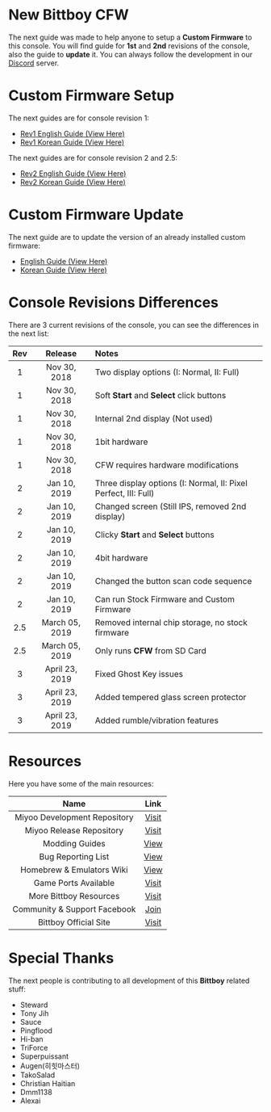 # New Bittboy CFW

The next guide was made to help anyone to setup a **Custom Firmware** to this console. You will find guide for **1st** and **2nd** revisions of the console, also the guide to **update** it. You can always follow the development in our [Discord](https://discord.me/retrogamehandhelds) server.

# Custom Firmware Setup

The next guides are for console revision 1:

- [Rev1 English Guide (View Here)](https://github.com/TriForceX/New-Bittboy-CFW/blob/master/Rev1-Guide-EN.md)
- [Rev1 Korean Guide (View Here)](https://github.com/TriForceX/New-Bittboy-CFW/blob/master/Rev1-Guide-KO.md)

The next guides are for console revision 2 and 2.5:

- [Rev2 English Guide (View Here)](https://github.com/TriForceX/New-Bittboy-CFW/blob/master/Rev2-Guide-EN.md)
- [Rev2 Korean Guide (View Here)](https://github.com/TriForceX/New-Bittboy-CFW/blob/master/Rev2-Guide-KO.md)

# Custom Firmware Update

The next guide are to update the version of an already installed custom firmware:

- [English Guide (View Here)](https://github.com/TriForceX/New-Bittboy-CFW/blob/master/Update-CFW-EN.md)
- [Korean Guide (View Here)](https://github.com/TriForceX/New-Bittboy-CFW/blob/master/Update-CFW-KO.md)

# Console Revisions Differences

There are 3 current revisions of the console, you can see the differences in the next list:

Rev | Release | Notes
:------------: | :------------: | :------------
1 | Nov 30, 2018 | Two display options (I: Normal, II: Full)
1 | Nov 30, 2018 | Soft **Start** and **Select** click buttons
1 | Nov 30, 2018 | Internal 2nd display (Not used)
1 | Nov 30, 2018 | 1bit hardware
1 | Nov 30, 2018 | CFW requires hardware modifications
2 | Jan 10, 2019 | Three display options (I: Normal, II: Pixel Perfect, III: Full)
2 | Jan 10, 2019 | Changed screen (Still IPS, removed 2nd display)
2 | Jan 10, 2019 | Clicky **Start** and **Select** buttons
2 | Jan 10, 2019 | 4bit hardware
2 | Jan 10, 2019 | Changed the button scan code sequence
2 | Jan 10, 2019 | Can run Stock Firmware and Custom Firmware
2.5 | March 05, 2019 | Removed internal chip storage, no stock firmware
2.5 | March 05, 2019 | Only runs **CFW** from SD Card
3 | April 23, 2019 | Fixed Ghost Key issues
3 | April 23, 2019 | Added tempered glass screen protector
3 | April 23, 2019 | Added rumble/vibration features

# Resources

Here you have some of the main resources:

Name | Link
:------------: | :------------:
Miyoo Development Repository | [Visit](https://github.com/steward-fu/miyoo_dev)
Miyoo Release Repository | [Visit](https://github.com/steward-fu/miyoo_rel)
Modding Guides | [View](https://github.com/TriForceX/New-Bittboy-CFW/tree/master/modding)
Bug Reporting List | [View](https://github.com/TriForceX/NewBittboyCFW/wiki/Bug-Reporting)
Homebrew & Emulators Wiki | [View](https://github.com/TriForceX/NewBittboyCFW/wiki)
Game Ports Available | [Visit](https://gameblabla.nl/files/ipk/bittboy)
More Bittboy Resources | [Visit](https://mega.nz/#F!Mtx2TQgY!NemldbLY3j-3DrSgntLFXQ!U4wy1KLb)
Community & Support Facebook | [Join](https://www.facebook.com/groups/bittboy)
Bittboy Official Site| [Visit](https://www.bittboy.com)

# Special Thanks

The next people is contributing to all development of this **Bittboy** related stuff:

- Steward
- Tony Jih
- Sauce
- Pingflood
- Hi-ban
- TriForce
- Superpuissant
- Augen(히힛마스터)
- TakoSalad
- Christian Haitian
- Dmm1138
- Alexai
